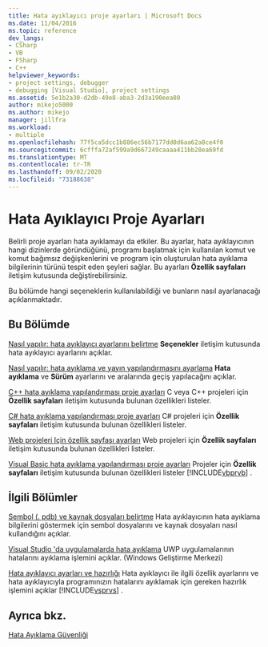 ```yaml
---
title: Hata ayıklayıcı proje ayarları | Microsoft Docs
ms.date: 11/04/2016
ms.topic: reference
dev_langs:
- CSharp
- VB
- FSharp
- C++
helpviewer_keywords:
- project settings, debugger
- debugging [Visual Studio], project settings
ms.assetid: 5e1b2a30-d2db-49e8-aba3-2d3a190eea80
author: mikejo5000
ms.author: mikejo
manager: jillfra
ms.workload:
- multiple
ms.openlocfilehash: 77f5ca5dcc1b886ec56b7177dd0d6aa62a8ce4f0
ms.sourcegitcommit: 6cfffa72af599a9d667249caaaa411bb28ea69fd
ms.translationtype: MT
ms.contentlocale: tr-TR
ms.lasthandoff: 09/02/2020
ms.locfileid: "73188638"
---
```

# <a name="debugger-project-settings"></a>Hata Ayıklayıcı Proje Ayarları
Belirli proje ayarları hata ayıklamayı da etkiler. Bu ayarlar, hata ayıklayıcının hangi dizinlerde göründüğünü, programı başlatmak için kullanılan komut ve komut bağımsız değişkenlerini ve program için oluşturulan hata ayıklama bilgilerinin türünü tespit eden şeyleri sağlar. Bu ayarları **Özellik sayfaları** iletişim kutusunda değiştirebilirsiniz.

 Bu bölümde hangi seçeneklerin kullanılabildiği ve bunların nasıl ayarlanacağı açıklanmaktadır.

## <a name="in-this-section"></a>Bu Bölümde
 [Nasıl yapılır: hata ayıklayıcı ayarlarını belirtme](../debugger/how-to-specify-debugger-settings.md) **Seçenekler** iletişim kutusunda hata ayıklayıcı ayarlarını açıklar.

 [Nasıl yapılır: hata ayıklama ve yayın yapılandırmasını ayarlama](../debugger/how-to-set-debug-and-release-configurations.md) **Hata ayıklama** ve **Sürüm** ayarlarını ve aralarında geçiş yapılacağını açıklar.

 [C++ hata ayıklama yapılandırması proje ayarları](../debugger/project-settings-for-a-cpp-debug-configuration.md) C veya C++ projeleri için **Özellik sayfaları** iletişim kutusunda bulunan özellikleri listeler.

 [C# hata ayıklama yapılandırması proje ayarları](../debugger/project-settings-for-csharp-debug-configurations.md) C# projeleri için **Özellik sayfaları** iletişim kutusunda bulunan özellikleri listeler.

 [Web projeleri Için özellik sayfası ayarları](../debugger/property-pages-settings-for-web-projects.md) Web projeleri için **Özellik sayfaları** iletişim kutusunda bulunan özellikleri listeler.

 [Visual Basic hata ayıklama yapılandırması proje ayarları](../debugger/project-settings-for-a-visual-basic-debug-configuration.md) Projeler için **Özellik sayfaları** iletişim kutusunda bulunan özellikleri listeler [!INCLUDE[vbprvb](../code-quality/includes/vbprvb_md.md)] .

## <a name="related-sections"></a>İlgili Bölümler
 [Sembol (. pdb) ve kaynak dosyaları belirtme](../debugger/specify-symbol-dot-pdb-and-source-files-in-the-visual-studio-debugger.md) Hata ayıklayıcının hata ayıklama bilgilerini göstermek için sembol dosyalarını ve kaynak dosyaları nasıl kullandığını açıklar.

 [Visual Studio 'da uygulamalarda hata ayıklama](debugging-windows-store-and-windows-universal-apps.md) UWP uygulamalarının hatalarını ayıklama işlemini açıklar. (Windows Geliştirme Merkezi)

 [Hata ayıklayıcı ayarları ve hazırlığı](../debugger/debugger-settings-and-preparation.md) Hata ayıklayıcı ile ilgili özellik ayarlarını ve hata ayıklayıcıyla programınızın hatalarını ayıklamak için gereken hazırlık işlemini açıklar [!INCLUDE[vsprvs](../code-quality/includes/vsprvs_md.md)] .

## <a name="see-also"></a>Ayrıca bkz.
 [Hata Ayıklama Güvenliği](../debugger/debugger-security.md)